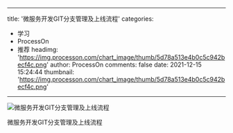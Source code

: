 
---
title: '微服务开发GIT分支管理及上线流程'
categories: 
 - 学习
 - ProcessOn
 - 推荐
headimg: 'https://img.processon.com/chart_image/thumb/5d78a513e4b0c5c942becf4c.png'
author: ProcessOn
comments: false
date: 2021-12-15 15:24:44
thumbnail: 'https://img.processon.com/chart_image/thumb/5d78a513e4b0c5c942becf4c.png'
---

<div>   
<img class="thumb" alt="微服务开发GIT分支管理及上线流程" src="https://img.processon.com/chart_image/thumb/5d78a513e4b0c5c942becf4c.png" referrerpolicy="no-referrer">
<p>微服务开发GIT分支管理及上线流程</p>  
</div>
            